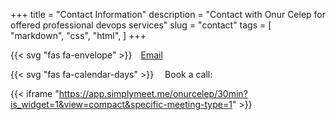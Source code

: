 +++
title = "Contact Information"
description = "Contact with Onur Celep for offered professional devops services"
slug = "contact"
tags = [
    "markdown",
    "css",
    "html",
]
+++

{{< svg "fas fa-envelope" >}}&emsp;[Email](mailto:onurcelep@gmail.com)

{{< svg "fas fa-calendar-days" >}}&emsp; Book a call:

{{< iframe "https://app.simplymeet.me/onurcelep/30min?is_widget=1&view=compact&specific-meeting-type=1" >}}
